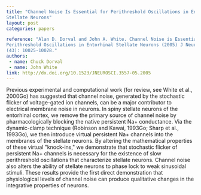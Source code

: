 ```yaml
---
title: "Channel Noise Is Essential for Perithreshold Oscillations in Entorhinal
Stellate Neurons"
layout: post
categories: papers

reference: "Alan D. Dorval and John A. White. Channel Noise is Essential for
Perithreshold Oscillations in Entorhinal Stellate Neurons (2005) J Neurosci, 25
(43): 10025-10028."
authors: 
 - name: Chuck Dorval
 - name: John White
link: http://dx.doi.org/10.1523/JNEUROSCI.3557-05.2005
---
```


Previous experimental and computational work (for review, see White et al.,
2000Go) has suggested that channel noise, generated by the stochastic flicker
of voltage-gated ion channels, can be a major contributor to electrical
membrane noise in neurons. In spiny stellate neurons of the entorhinal cortex,
we remove the primary source of channel noise by pharmacologically blocking the
native persistent Na+ conductance. Via the dynamic-clamp technique (Robinson
and Kawai, 1993Go; Sharp et al., 1993Go), we then introduce virtual persistent
Na+ channels into the membranes of the stellate neurons. By altering the
mathematical properties of these virtual "knock-ins," we demonstrate that
stochastic flicker of persistent Na+ channels is necessary for the existence of
slow perithreshold oscillations that characterize stellate neurons. Channel
noise also alters the ability of stellate neurons to phase lock to weak
sinusoidal stimuli. These results provide the first direct demonstration that
physiological levels of channel noise can produce qualitative changes in the
integrative properties of neurons.
